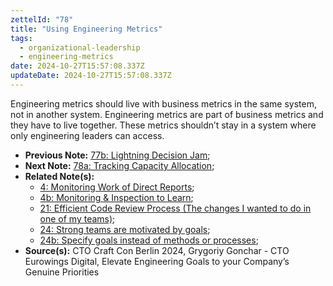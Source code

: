 ```yaml
---
zettelId: "78"
title: "Using Engineering Metrics"
tags:
  - organizational-leadership
  - engineering-metrics
date: 2024-10-27T15:57:08.337Z
updateDate: 2024-10-27T15:57:08.337Z
---
```


Engineering metrics should live with business metrics in the same system, not in another system. Engineering metrics are part of business metrics and they have to live together. These metrics shouldn’t stay in a system where only engineering leaders can access.

- **Previous Note:** [77b: Lightning Decision Jam](/notes/77b/);
- **Next Note:** [78a: Tracking Capacity Allocation](/notes/78a/);
- **Related Note(s):**
  - [4: Monitoring Work of Direct Reports](/notes/4/);
  - [4b: Monitoring & Inspection to Learn](/notes/4b/);
  - [21: Efficient Code Review Process (The changes I wanted to do in one of my teams)](/notes/21/);
  - [24: Strong teams are motivated by goals](/notes/24/);
  - [24b: Specify goals instead of methods or processes](/notes/24b/);
- **Source(s):** CTO Craft Con Berlin 2024, Grygoriy Gonchar - CTO Eurowings Digital, Elevate Engineering Goals to your Company’s Genuine Priorities
